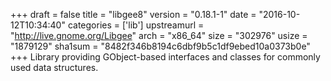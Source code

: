+++
draft = false
title = "libgee8"
version = "0.18.1-1"
date = "2016-10-12T10:34:40"
categories = ['lib']
upstreamurl = "http://live.gnome.org/Libgee"
arch = "x86_64"
size = "302976"
usize = "1879129"
sha1sum = "8482f346b8194c6dbf9b5c1df9ebed10a0373b0e"
+++
Library providing GObject-based interfaces and classes for commonly used data structures.